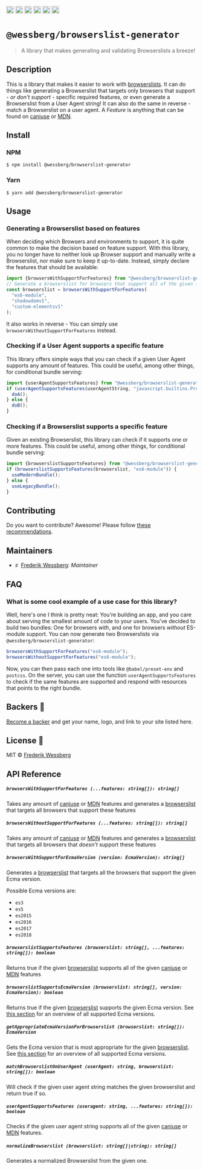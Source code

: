 <a href="https://npmcharts.com/compare/@wessberg/browserslist-generator?minimal=true"><img alt="Downloads per month" src="https://img.shields.io/npm/dm/%40wessberg%2Fbrowserslist-generator.svg" height="20"></img></a>
<a href="https://david-dm.org/wessberg/browserslist-generator"><img alt="Dependencies" src="https://img.shields.io/david/wessberg/browserslist-generator.svg" height="20"></img></a>
<a href="https://www.npmjs.com/package/@wessberg/browserslist-generator"><img alt="NPM Version" src="https://badge.fury.io/js/%40wessberg%2Fbrowserslist-generator.svg" height="20"></img></a>
<a href="https://github.com/wessberg/browserslist-generator/graphs/contributors"><img alt="Contributors" src="https://img.shields.io/github/contributors/wessberg%2Fbrowserslist-generator.svg" height="20"></img></a>
<a href="https://opensource.org/licenses/MIT"><img alt="MIT License" src="https://img.shields.io/badge/License-MIT-yellow.svg" height="20"></img></a>
<a href="https://www.patreon.com/bePatron?u=11315442"><img alt="Support on Patreon" src="https://c5.patreon.com/external/logo/become_a_patron_button@2x.png" height="20"></img></a>

# `@wessberg/browserslist-generator`

> A library that makes generating and validating Browserslists a breeze!

## Description

This is a library that makes it easier to work with [browserslists](https://github.com/browserslist/browserslist).
It can do things like generating a Browserslist that targets only browsers that support - _or don't support_ - specific required features, or even generate a Browserslist from a User Agent string!
It can also do the same in reverse - match a Browserslist on a user agent.
A _Feature_ is anything that can be found on [caniuse](https://caniuse.com/) or [MDN](https://github.com/mdn/browser-compat-data).

## Install

### NPM

```
$ npm install @wessberg/browserslist-generator
```

### Yarn

```
$ yarn add @wessberg/browserslist-generator
```

## Usage

### Generating a Browserslist based on features

When deciding which Browsers and environments to support, it is quite common to make
the decision based on feature support. With this library, you no longer have to neither look up
Browser support and manually write a Browserslist, nor make sure to keep it up-to-date.
Instead, simply declare the features that should be available:

```typescript
import {browsersWithSupportForFeatures} from "@wessberg/browserslist-generator";
// Generate a browserslist for browsers that support all of the given features
const browserslist = browsersWithSupportForFeatures(
  "es6-module",
  "shadowdomv1",
  "custom-elementsv1"
);
```

It also works in reverse - You can simply use `browsersWithoutSupportForFeatures` instead.

### Checking if a User Agent supports a specific feature

This library offers simple ways that you can check if a given User Agent supports any amount of features.
This could be useful, among other things, for conditional bundle serving:

```typescript
import {userAgentSupportsFeatures} from "@wessberg/browserslist-generator";
if (userAgentSupportsFeatures(userAgentString, "javascript.builtins.Promise.finally")) {
  doA();
} else {
  doB();
}
```

### Checking if a Browserslist supports a specific feature

Given an existing Browserslist, this library can check if it supports one or more features.
This could be useful, among other things, for conditional bundle serving:

```typescript
import {browserslistSupportsFeatures} from "@wessberg/browserslist-generator";
if (browserslistSupportsFeatures(browserslist, "es6-module")) {
  useModernBundle();
} else {
  useLegacyBundle();
}
```

## Contributing

Do you want to contribute? Awesome! Please follow [these recommendations](./CONTRIBUTING.md).

## Maintainers

- <a href="https://github.com/wessberg"><img alt="Frederik Wessberg" src="https://avatars2.githubusercontent.com/u/20454213?s=460&v=4" height="11"></img></a> [Frederik Wessberg](https://github.com/wessberg): _Maintainer_

## FAQ

### What is some cool example of a use case for this library?

Well, here's one I think is pretty neat:
You're building an app, and you care about serving the smallest amount of code to your users.
You've decided to build two bundles: One for browsers _with_, and one for browsers _without_ ES-module support.
You can now generate two Browserslists via `@wessberg/browserslist-generator`:

```typescript
browsersWithSupportForFeatures("es6-module");
browsersWithoutSupportForFeatures("es6-module");
```

Now, you can then pass each one into tools like `@babel/preset-env` and `postcss`.
On the server, you can use the function `userAgentSupportsFeatures` to check if the same features are supported and respond with resources that points to the right bundle.

## Backers 🏅

[Become a backer](https://www.patreon.com/bePatron?u=11315442) and get your name, logo, and link to your site listed here.

## License 📄

MIT © [Frederik Wessberg](https://github.com/wessberg)

## API Reference

##### `browsersWithSupportForFeatures (...features: string[]): string[]`

Takes any amount of [caniuse](https://caniuse.com/) or [MDN](https://github.com/mdn/browser-compat-data) features and generates a [browserslist](https://github.com/browserslist/browserslist) that targets all browsers that support these features

##### `browsersWithoutSupportForFeatures (...features: string[]): string[]`

Takes any amount of [caniuse](https://caniuse.com/) or [MDN](https://github.com/mdn/browser-compat-data) features and generates a [browserslist](https://github.com/browserslist/browserslist) that targets all browsers that _doesn't_ support these features

##### `browsersWithSupportForEcmaVersion (version: EcmaVersion): string[]`

Generates a [browserslist](https://github.com/browserslist/browserslist) that targets all the browsers that support the given Ecma version.

Possible Ecma versions are:

- `es3`
- `es5`
- `es2015`
- `es2016`
- `es2017`
- `es2018`

##### `browserslistSupportsFeatures (browserslist: string[], ...features: string[]): boolean`

Returns true if the given [browserslist](https://github.com/browserslist/browserslist) supports all of the given [caniuse](https://caniuse.com/) or [MDN](https://github.com/mdn/browser-compat-data) features

##### `browserslistSupportsEcmaVersion (browserslist: string[], version: EcmaVersion): boolean`

Returns true if the given [browserslist](https://github.com/browserslist/browserslist) supports the given Ecma version.
See [this section](#browserswithsupportforecmaversion-version-ecmaversion-string) for an overview of all supported Ecma versions.

##### `getAppropriateEcmaVersionForBrowserslist (browserslist: string[]): EcmaVersion`

Gets the Ecma version that is most appropriate for the given [browserslist](https://github.com/browserslist/browserslist).
See [this section](#browserswithsupportforecmaversion-version-ecmaversion-string) for an overview of all supported Ecma versions.

##### `matchBrowserslistOnUserAgent (userAgent: string, browserslist: string[]): boolean`

Will check if the given user agent string matches the given browserslist and return true if so.

##### `userAgentSupportsFeatures (useragent: string, ...features: string[]): boolean`

Checks if the given user agent string supports all of the given [caniuse](https://caniuse.com/) or [MDN](https://github.com/mdn/browser-compat-data) features.

##### `normalizeBrowserslist (browserslist: string[]|string): string[]`

Generates a normalized Browserslist from the given one.
